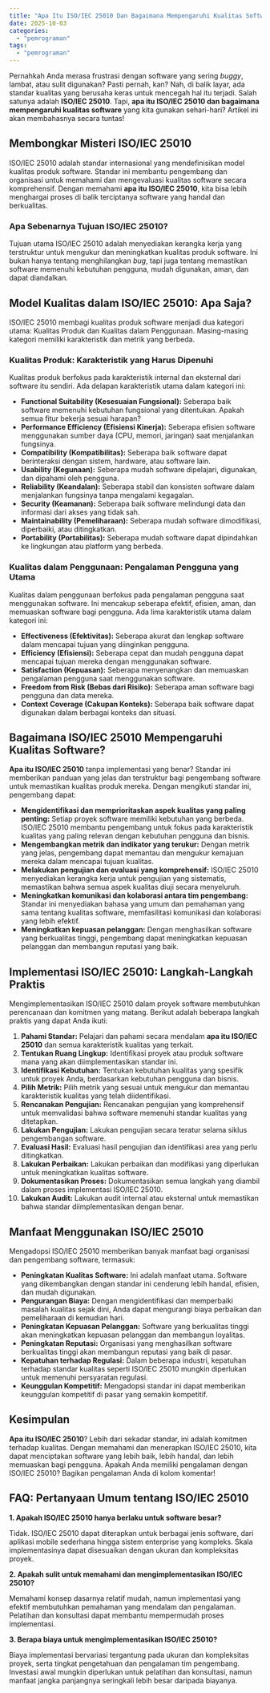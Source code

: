 ```yaml
---
title: "Apa Itu ISO/IEC 25010 Dan Bagaimana Mempengaruhi Kualitas Software?"
date: 2025-10-03
categories: 
  - "pemrograman"
tags: 
  - "pemrograman"
---
```


Pernahkah Anda merasa frustrasi dengan software yang sering _buggy_, lambat, atau sulit digunakan? Pasti pernah, kan? Nah, di balik layar, ada standar kualitas yang berusaha keras untuk mencegah hal itu terjadi. Salah satunya adalah **ISO/IEC 25010**. Tapi, **apa itu ISO/IEC 25010 dan bagaimana mempengaruhi kualitas software** yang kita gunakan sehari-hari? Artikel ini akan membahasnya secara tuntas!

## Membongkar Misteri ISO/IEC 25010

ISO/IEC 25010 adalah standar internasional yang mendefinisikan model kualitas produk software. Standar ini membantu pengembang dan organisasi untuk memahami dan mengevaluasi kualitas software secara komprehensif. Dengan memahami **apa itu ISO/IEC 25010**, kita bisa lebih menghargai proses di balik terciptanya software yang handal dan berkualitas.

### Apa Sebenarnya Tujuan ISO/IEC 25010?

Tujuan utama ISO/IEC 25010 adalah menyediakan kerangka kerja yang terstruktur untuk mengukur dan meningkatkan kualitas produk software. Ini bukan hanya tentang menghilangkan _bug_, tapi juga tentang memastikan software memenuhi kebutuhan pengguna, mudah digunakan, aman, dan dapat diandalkan.

## Model Kualitas dalam ISO/IEC 25010: Apa Saja?

ISO/IEC 25010 membagi kualitas produk software menjadi dua kategori utama: Kualitas Produk dan Kualitas dalam Penggunaan. Masing-masing kategori memiliki karakteristik dan metrik yang berbeda.

### Kualitas Produk: Karakteristik yang Harus Dipenuhi

Kualitas produk berfokus pada karakteristik internal dan eksternal dari software itu sendiri. Ada delapan karakteristik utama dalam kategori ini:

- **Functional Suitability (Kesesuaian Fungsional):** Seberapa baik software memenuhi kebutuhan fungsional yang ditentukan. Apakah semua fitur bekerja sesuai harapan?
- **Performance Efficiency (Efisiensi Kinerja):** Seberapa efisien software menggunakan sumber daya (CPU, memori, jaringan) saat menjalankan fungsinya.
- **Compatibility (Kompatibilitas):** Seberapa baik software dapat berinteraksi dengan sistem, hardware, atau software lain.
- **Usability (Kegunaan):** Seberapa mudah software dipelajari, digunakan, dan dipahami oleh pengguna.
- **Reliability (Keandalan):** Seberapa stabil dan konsisten software dalam menjalankan fungsinya tanpa mengalami kegagalan.
- **Security (Keamanan):** Seberapa baik software melindungi data dan informasi dari akses yang tidak sah.
- **Maintainability (Pemeliharaan):** Seberapa mudah software dimodifikasi, diperbaiki, atau ditingkatkan.
- **Portability (Portabilitas):** Seberapa mudah software dapat dipindahkan ke lingkungan atau platform yang berbeda.

### Kualitas dalam Penggunaan: Pengalaman Pengguna yang Utama

Kualitas dalam penggunaan berfokus pada pengalaman pengguna saat menggunakan software. Ini mencakup seberapa efektif, efisien, aman, dan memuaskan software bagi pengguna. Ada lima karakteristik utama dalam kategori ini:

- **Effectiveness (Efektivitas):** Seberapa akurat dan lengkap software dalam mencapai tujuan yang diinginkan pengguna.
- **Efficiency (Efisiensi):** Seberapa cepat dan mudah pengguna dapat mencapai tujuan mereka dengan menggunakan software.
- **Satisfaction (Kepuasan):** Seberapa menyenangkan dan memuaskan pengalaman pengguna saat menggunakan software.
- **Freedom from Risk (Bebas dari Risiko):** Seberapa aman software bagi pengguna dan data mereka.
- **Context Coverage (Cakupan Konteks):** Seberapa baik software dapat digunakan dalam berbagai konteks dan situasi.

## Bagaimana ISO/IEC 25010 Mempengaruhi Kualitas Software?

**Apa itu ISO/IEC 25010** tanpa implementasi yang benar? Standar ini memberikan panduan yang jelas dan terstruktur bagi pengembang software untuk memastikan kualitas produk mereka. Dengan mengikuti standar ini, pengembang dapat:

- **Mengidentifikasi dan memprioritaskan aspek kualitas yang paling penting:** Setiap proyek software memiliki kebutuhan yang berbeda. ISO/IEC 25010 membantu pengembang untuk fokus pada karakteristik kualitas yang paling relevan dengan kebutuhan pengguna dan bisnis.
- **Mengembangkan metrik dan indikator yang terukur:** Dengan metrik yang jelas, pengembang dapat memantau dan mengukur kemajuan mereka dalam mencapai tujuan kualitas.
- **Melakukan pengujian dan evaluasi yang komprehensif:** ISO/IEC 25010 menyediakan kerangka kerja untuk pengujian yang sistematis, memastikan bahwa semua aspek kualitas diuji secara menyeluruh.
- **Meningkatkan komunikasi dan kolaborasi antara tim pengembang:** Standar ini menyediakan bahasa yang umum dan pemahaman yang sama tentang kualitas software, memfasilitasi komunikasi dan kolaborasi yang lebih efektif.
- **Meningkatkan kepuasan pelanggan:** Dengan menghasilkan software yang berkualitas tinggi, pengembang dapat meningkatkan kepuasan pelanggan dan membangun reputasi yang baik.

## Implementasi ISO/IEC 25010: Langkah-Langkah Praktis

Mengimplementasikan ISO/IEC 25010 dalam proyek software membutuhkan perencanaan dan komitmen yang matang. Berikut adalah beberapa langkah praktis yang dapat Anda ikuti:

1. **Pahami Standar:** Pelajari dan pahami secara mendalam **apa itu ISO/IEC 25010** dan semua karakteristik kualitas yang terkait.
2. **Tentukan Ruang Lingkup:** Identifikasi proyek atau produk software mana yang akan diimplementasikan standar ini.
3. **Identifikasi Kebutuhan:** Tentukan kebutuhan kualitas yang spesifik untuk proyek Anda, berdasarkan kebutuhan pengguna dan bisnis.
4. **Pilih Metrik:** Pilih metrik yang sesuai untuk mengukur dan memantau karakteristik kualitas yang telah diidentifikasi.
5. **Rencanakan Pengujian:** Rencanakan pengujian yang komprehensif untuk memvalidasi bahwa software memenuhi standar kualitas yang ditetapkan.
6. **Lakukan Pengujian:** Lakukan pengujian secara teratur selama siklus pengembangan software.
7. **Evaluasi Hasil:** Evaluasi hasil pengujian dan identifikasi area yang perlu ditingkatkan.
8. **Lakukan Perbaikan:** Lakukan perbaikan dan modifikasi yang diperlukan untuk meningkatkan kualitas software.
9. **Dokumentasikan Proses:** Dokumentasikan semua langkah yang diambil dalam proses implementasi ISO/IEC 25010.
10. **Lakukan Audit:** Lakukan audit internal atau eksternal untuk memastikan bahwa standar diimplementasikan dengan benar.

## Manfaat Menggunakan ISO/IEC 25010

Mengadopsi ISO/IEC 25010 memberikan banyak manfaat bagi organisasi dan pengembang software, termasuk:

- **Peningkatan Kualitas Software:** Ini adalah manfaat utama. Software yang dikembangkan dengan standar ini cenderung lebih handal, efisien, dan mudah digunakan.
- **Pengurangan Biaya:** Dengan mengidentifikasi dan memperbaiki masalah kualitas sejak dini, Anda dapat mengurangi biaya perbaikan dan pemeliharaan di kemudian hari.
- **Peningkatan Kepuasan Pelanggan:** Software yang berkualitas tinggi akan meningkatkan kepuasan pelanggan dan membangun loyalitas.
- **Peningkatan Reputasi:** Organisasi yang menghasilkan software berkualitas tinggi akan membangun reputasi yang baik di pasar.
- **Kepatuhan terhadap Regulasi:** Dalam beberapa industri, kepatuhan terhadap standar kualitas seperti ISO/IEC 25010 mungkin diperlukan untuk memenuhi persyaratan regulasi.
- **Keunggulan Kompetitif:** Mengadopsi standar ini dapat memberikan keunggulan kompetitif di pasar yang semakin kompetitif.

## Kesimpulan

**Apa itu ISO/IEC 25010**? Lebih dari sekadar standar, ini adalah komitmen terhadap kualitas. Dengan memahami dan menerapkan ISO/IEC 25010, kita dapat menciptakan software yang lebih baik, lebih handal, dan lebih memuaskan bagi pengguna. Apakah Anda memiliki pengalaman dengan ISO/IEC 25010? Bagikan pengalaman Anda di kolom komentar!

## FAQ: Pertanyaan Umum tentang ISO/IEC 25010

**1\. Apakah ISO/IEC 25010 hanya berlaku untuk software besar?**

Tidak. ISO/IEC 25010 dapat diterapkan untuk berbagai jenis software, dari aplikasi mobile sederhana hingga sistem enterprise yang kompleks. Skala implementasinya dapat disesuaikan dengan ukuran dan kompleksitas proyek.

**2\. Apakah sulit untuk memahami dan mengimplementasikan ISO/IEC 25010?**

Memahami konsep dasarnya relatif mudah, namun implementasi yang efektif membutuhkan pemahaman yang mendalam dan pengalaman. Pelatihan dan konsultasi dapat membantu mempermudah proses implementasi.

**3\. Berapa biaya untuk mengimplementasikan ISO/IEC 25010?**

Biaya implementasi bervariasi tergantung pada ukuran dan kompleksitas proyek, serta tingkat pengetahuan dan pengalaman tim pengembang. Investasi awal mungkin diperlukan untuk pelatihan dan konsultasi, namun manfaat jangka panjangnya seringkali lebih besar daripada biayanya.
